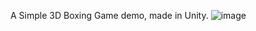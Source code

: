 A Simple 3D Boxing Game demo, made in Unity.
![image](https://github.com/user-attachments/assets/75bc80fb-53c3-488f-85cb-6034a1017ccf)
